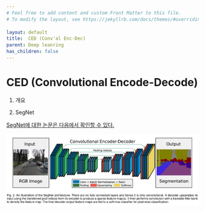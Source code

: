 ```yaml
---
# Feel free to add content and custom Front Matter to this file.
# To modify the layout, see https://jekyllrb.com/docs/themes/#overriding-theme-defaults

layout: default
title:  CED (Conv'al Enc-Dec)
parent: Deep leanring
has_children: false
---
```


<h1> CED (Convolutional Encode-Decode)</h1>

1. 개요

2. SegNet

[SegNet에 대한 논문은 다음에서 확인할 수 있다.](Resource/SegNet.pdf)

<img src="Image/Fig1.PNG"/>

